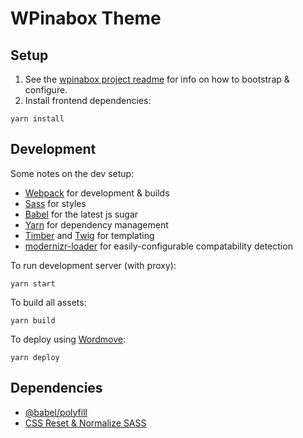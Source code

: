 WPinabox Theme
=======================

Setup
------

1. See the [wpinabox project readme](../../../) for info on how to bootstrap & configure.
2. Install frontend dependencies:

```
yarn install
```

Development
------------

Some notes on the dev setup:

 * [Webpack](https://webpack.js.org/) for development & builds
 * [Sass](https://sass-lang.com/) for styles
 * [Babel](https://babeljs.io/) for the latest js sugar
 * [Yarn](https://yarnpkg.com/en/) for dependency management
 * [Timber](https://timber.github.io/timber/) and [Twig](http://twig.sensiolabs.org/doc/2.x/templates.html) for templating
 * [modernizr-loader](https://github.com/peerigon/modernizr-loader) for easily-configurable compatability detection

To run development server (with proxy):

```
yarn start
```

To build all assets:

```
yarn build
```

To deploy using [Wordmove](https://github.com/welaika/wordmove):

```
yarn deploy
```

Dependencies
-------------
 * [@babel/polyfill](https://babeljs.io/docs/en/babel-polyfill)
 * [CSS Reset & Normalize SASS](https://www.npmjs.com/package/css-reset-and-normalize-sass)
